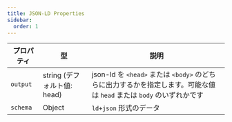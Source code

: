 ```yaml
---
title: JSON-LD Properties
sidebar:
  order: 1
---
```


| プロパティ | 型                          | 説明                                                                                                                 |
| ---------- | --------------------------- | -------------------------------------------------------------------------------------------------------------------- |
| `output`   | string (デフォルト値: head) | json-ld を `<head>` または `<body>` のどちらに出力するかを指定します。可能な値は `head` または `body` のいずれかです |
| `schema`   | Object                      | `ld+json` 形式のデータ                                                                                               |
